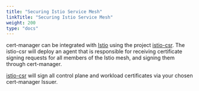 ```yaml
---
title: "Securing Istio Service Mesh"
linkTitle: "Securing Istio Service Mesh"
weight: 200
type: "docs"
---
```


cert-manager can be integrated with [Istio](https://istio.io) using the project
[istio-csr](https://github.com/cert-manager/istio-csr). The istio-csr will
deploy an agent that is responsible for receiving certificate signing requests
for all members of the Istio mesh, and signing them through cert-manager.

[istio-csr](https://github.com/cert-manager/istio-csr) will sign all
control plane and workload certificates via your chosen cert-manager Issuer.
